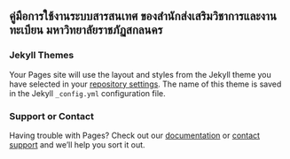 ## คู่มือการใช้งานระบบสารสนเทศ ของสำนักส่งเสริมวิชาการและงานทะเบียน มหาวิทยาลัยราชภัฏสกลนคร



### Jekyll Themes

Your Pages site will use the layout and styles from the Jekyll theme you have selected in your [repository settings](https://github.com/snru-ac-th/manual/settings). The name of this theme is saved in the Jekyll `_config.yml` configuration file.

### Support or Contact

Having trouble with Pages? Check out our [documentation](https://help.github.com/categories/github-pages-basics/) or [contact support](https://github.com/contact) and we’ll help you sort it out.

